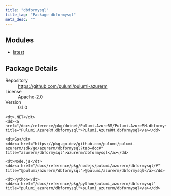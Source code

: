 ```yaml
---
title: "dbformysql"
title_tag: "Package dbformysql"
meta_desc: ""
---
```


<!-- WARNING: this file was generated by Pulumi Docs Generator. -->
<!-- Do not edit by hand unless you're certain you know what you are doing! -->



<h2 id="modules">Modules</h2>
<ul class="api">
    <li><a href="latest/" title="latest"><span class="symbol module"></span>latest</a></li>
</ul>

<h2 id="package-details">Package Details</h2>
<dl class="package-details">
	<dt>Repository</dt>
	<dd><a href="https://github.com/pulumi/pulumi-azurerm">https://github.com/pulumi/pulumi-azurerm</a></dd>
	<dt>License</dt>
	<dd>Apache-2.0</dd>
	<dt>Version</dt>
	<dd>0.1.0</dd>
</dl>



<dl class="tabular">

    <dt>.NET</dt>
    <dd><a href="/docs/reference/pkg/dotnet/Pulumi.AzureRM/Pulumi.AzureRM.dbformysql.html" title="Pulumi.AzureRM.dbformysql">Pulumi.AzureRM.dbformysql</a></dd>

    <dt>Go</dt>
    <dd><a href="https://pkg.go.dev/github.com/pulumi/pulumi-azurerm/sdk/go/azurerm/dbformysql?tab=doc#" title="azurerm/dbformysql">azurerm/dbformysql</a></dd>

    <dt>Node.js</dt>
    <dd><a href="/docs/reference/pkg/nodejs/pulumi/azurerm/dbformysql/#" title="@pulumi/azurerm/dbformysql">@pulumi/azurerm/dbformysql</a></dd>

    <dt>Python</dt>
    <dd><a href="/docs/reference/pkg/python/pulumi_azurerm/dbformysql" title="pulumi_azurerm/dbformysql">pulumi_azurerm/dbformysql</a></dd>

</dl>


